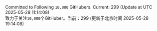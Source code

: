 Committed to Following `10,000` GitHubers. Current: <!-- FOLLOWING_COUNT -->299<!-- FOLLOWING_COUNT --> (Update at UTC <!-- LAST_UPDATED -->2025-05-28 11:14:08<!-- LAST_UPDATED -->)<br>
致力于关注`10,000`个GitHuber。当前：<!-- FOLLOWING_COUNT -->299<!-- FOLLOWING_COUNT --> (更新于北京时间 <!-- LAST_UPDATED_CST -->2025-05-28 19:14:08<!-- LAST_UPDATED_CST -->)
